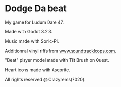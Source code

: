 # Dodge Da beat

My game for Ludum Dare 47.

Made with Godot 3.2.3.

Music made with Sonic-Pi.

Additionnal vinyl riffs from www.soundtrackloops.com.

"Beat" player model made with Tilt Brush on Quest.

Heart icons made with Aseprite.

All rights reserved @ Crazyrems(2020).
